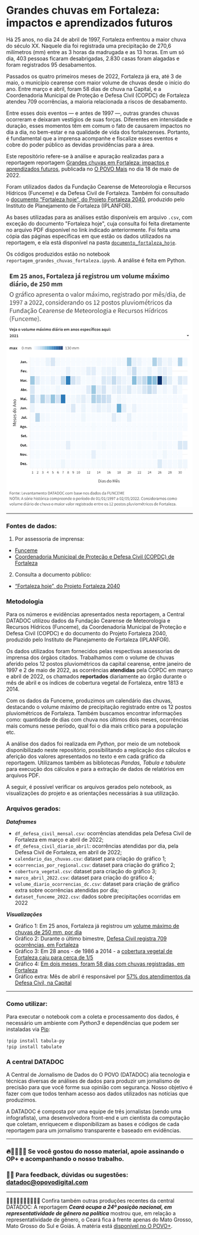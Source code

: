 # Grandes chuvas em Fortaleza: impactos e aprendizados futuros

Há 25 anos, no dia 24 de abril de 1997, Fortaleza enfrentou a maior chuva do século XX. Naquele dia foi registrada uma precipitação de 270,6 milímetros (mm) entre as 3 horas da madrugada e as 13 horas. Em um só dia, 403 pessoas ficaram desabrigadas, 2.830 casas foram alagadas e foram registrados 95 desabamentos.

Passados os quatro primeiros meses de 2022, Fortaleza já era, até 3 de maio, o município cearense com maior volume de chuvas desde o início do ano. Entre março e abril, foram 58 dias de chuva na Capital, e a Coordenadoria Municipal de Proteção e Defesa Civil (COPDC) de Fortaleza atendeu 709 ocorrências, a maioria relacionada a riscos de desabamento.

Entre esses dois eventos — e antes de 1997 —, outras grandes chuvas ocorreram e deixaram vestígios de suas forças. Diferentes em intensidade e duração, esses momentos têm em comum o fato de causarem impactos no dia a dia, no bem-estar e na qualidade de vida dos fortalezenses. Portanto, é fundamental que a imprensa acompanhe e fiscalize esses eventos e cobre do poder público as devidas providências para a área.

Este repositório refere-se à análise e apuração realizadas para a reportagem reportagem [Grandes chuvas em Fortaleza: impactos e aprendizados futuros](https://mais.opovo.com.br/reportagens-especiais/2022/05/18/grandes-chuvas-em-fortaleza-impactos-e-aprendizados-futuros.html), publicada no [O POVO Mais](https://mais.opovo.com.br/) no dia 18 de maio de 2022.

Foram utilizados dados da Fundação Cearense de Meteorologia e Recursos Hídricos (Funceme) e da Defesa Civil de Fortaleza. Também foi consultado o [documento “Fortaleza hoje”, do Projeto Fortaleza 2040](https://fortaleza2040.fortaleza.ce.gov.br/site/assets/revistas/i-mostra-virtual/index.html#page/58), produzido pelo Instituto de Planejamento de Fortaleza (IPLANFOR).

As bases utilizadas para as análises estão disponíveis em arquivo `.csv`, com exceção do documento "Fortaleza hoje", cuja consulta foi feita diretamente no arquivo PDF disponível no link indicado anteriormente. Foi feita uma cópia das páginas específicas em que estão os dados utilizados na reportagem, e ela está disponível na pasta [`documento_fortaleza_hoje`](https://github.com/datadoc-opovo/chuvas-em-fortaleza/tree/main/documento_fortaleza_hoje).

Os códigos produzidos estão no notebook `reportagem_grandes_chuvas_fortaleza.ipynb`. A análise é feita em Python.

![calendario_das_chuvas.png](imagem/calendario_das_chuvas.png)

---

### Fontes de dados:

1. Por assessoria de imprensa:
- [Funceme](http://www.funceme.br/)
- [Coordenadoria Municipal de Proteção e Defesa Civil (COPDC) de Fortaleza](https://fortaleza.ce.gov.br/institucional/o-orgao)
2. Consulta a documento público:
- [“Fortaleza hoje”, do Projeto Fortaleza 2040](https://fortaleza2040.fortaleza.ce.gov.br/site/assets/revistas/i-mostra-virtual/index.html#page/58)

### Metodologia

Para os números e evidências apresentados nesta reportagem, a Central DATADOC utilizou dados da Fundação Cearense de Meteorologia e Recursos Hídricos (Funceme), da Coordenadoria Municipal de Proteção e Defesa Civil (COPDC) e do documento do Projeto Fortaleza 2040, produzido pelo Instituto de Planejamento de Fortaleza (IPLANFOR).

Os dados utilizados foram fornecidos pelas respectivas assessorias de imprensa dos órgãos citados. Trabalhamos com o volume de chuvas aferido pelos 12 postos pluviométricos da capital cearense, entre janeiro de 1997 e 2 de maio de 2022, as ocorrências **atendidas** pela COPDC em março e abril de 2022, os chamados **reportados** diariamente ao órgão durante o mês de abril e os índices de cobertura vegetal de Fortaleza, entre 1813 e 2014.

Com os dados da Funceme, produzimos um calendário das chuvas, destacando o volume máximo de precipitação registrado entre os 12 postos pluviométricos de Fortaleza. Também buscamos encontrar informações como: quantidade de dias com chuva nos últimos dois meses, ocorrências mais comuns nesse período, qual foi o dia mais crítico para a população etc.

A análise dos dados foi realizada em *Python*, por meio de um notebook disponibilizado neste repositório, possibilitando a replicação dos cálculos e aferição dos valores apresentados no texto e em cada gráfico da reportagem. Utilizamos também as bibliotecas *Pandas, Tabula e tabulate* para execução dos cálculos e para a extração de dados de relatórios em arquivos PDF.

A seguir, é possível verificar os arquivos gerados pelo notebook, as visualizações do projeto e as orientações necessárias à sua utilização.

### Arquivos gerados:

***Dataframes***

- `df_defesa_civil_mensal.csv`: ocorrências atendidas pela Defesa Civil de Fortaleza em março e abril de 2022;
- `df_defesa_civil_diario_abril`: ocorrências atendidas por dia, pela Defesa Civil de Fortaleza, em abril de 2022;
- `calendario_das_chuvas.csv`: dataset para criação do gráfico 1;
- `ocorrencias_por_regional.csv`: dataset para criação do gráfico 2;
- `cobertura_vegetal.csv`: dataset para criação do gráfico 3;
- `marco_abril_2022.csv`: dataset para criação do gráfico 4;
- `volume_diario_ocorrencias_dc.csv`: dataset para criação de gráfico extra sobre ocorrências atendidas por dia;
- `dataset_funceme_2022.csv`: dados sobre precipitações ocorridas em 2022

***Visualizações***

- Gráfico 1: Em 25 anos, Fortaleza já registrou um [volume máximo de chuvas de 250 mm, por dia](https://public.flourish.studio/visualisation/9836820/)
- Gráfico 2: Durante o último bimestre, [Defesa Civil registra 709 ocorrências, em Fortaleza](https://public.flourish.studio/visualisation/9813294/)
- Gráfico 3: Em 28 anos - de 1986 a 2014 - a [cobertura vegetal de Fortaleza caiu para cerca de 1/5](https://public.flourish.studio/visualisation/9837909/)
- Gráfico 4: [Em dois meses, foram 58 dias com chuvas registradas, em Fortaleza](https://public.flourish.studio/visualisation/9836489/)
- Gráfico extra: Mês de abril é responsável por [57% dos atendimentos da Defesa Civil, na Capital](https://public.flourish.studio/visualisation/9837551/)

---

### Como utilizar:

Para executar o notebook com a coleta e processamento dos dados, é necessário um ambiente com *Python3* e dependências que podem ser instaladas via [Pip](https://pypi.org/project/pip/):

```
!pip install tabula-py
!pip install tabulate
```

### A central DATADOC

A Central de Jornalismo de Dados do O POVO (DATADOC) alia tecnologia e técnicas diversas de análises de dados para produzir um jornalismo de precisão para que você forme sua opinião com segurança. Nosso objetivo é fazer com que todos tenham acesso aos dados utilizados nas notícias que produzimos.

A DATADOC é composta por uma equipe de três jornalistas (sendo uma infografista), uma desenvolvedora front-end e um cientista da computação que coletam, enriquecem e disponibilizam as bases e códigos de cada reportagem para um jornalismo transparente e baseado em evidências.

---

### 🔥📰👩🏻‍💻 Se você gostou do nosso material, apoie assinando o OP+ e acompanhando o nosso trabalho.

### 📝📨 Para feedback, dúvidas ou sugestões: [datadoc@opovodigital.com](mailto:datadoc@opovodigital.com)

---

👩🏻👩🏼‍👩🏽👩🏾👩🏿 Confira também outras produções recentes da central DATADOC: A reportagem ***Ceará ocupa a 24º posição nacional, em representatividade de gênero na política*** mostrou que, em relação a representatividade de gênero, o Ceará fica à frente apenas do Mato Grosso, Mato Grosso do Sul e Goiás. A matéria está [disponível no O POVO+](https://bit.ly/38qHm11).
